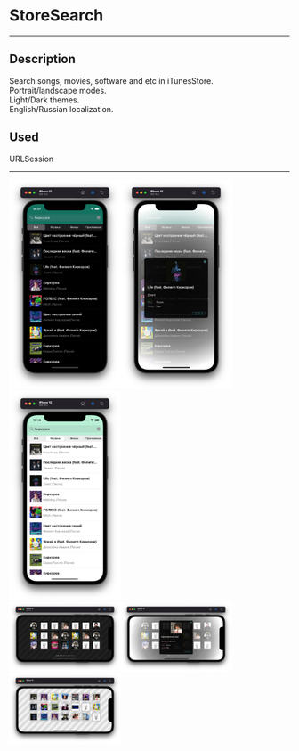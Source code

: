 # StoreSearch
---
## Description
Search songs, movies, software and etc in iTunesStore.<br/>
Portrait/landscape modes.<br/>
Light/Dark themes.<br/>
English/Russian localization.

## Used
URLSession

---

<img src="./screenshots/1.png?raw=true" width="200"><img src="./screenshots/2.png?raw=true" width="200"><img src="./screenshots/3.png?raw=true" width="200"><br/>
<img src="./screenshots/4.png?raw=true" width="200"><img src="./screenshots/5.png?raw=true" width="200"><img src="./screenshots/6.png?raw=true" width="200">
